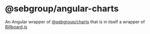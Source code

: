 # @sebgroup/angular-charts

An Angular wrapper of [@sebgroup/charts](https://github.com/seb-oss/green/tree/main/libs/charts) that is in itself a wrapper of [Billboard.js](https://naver.github.io/billboard.js/)
